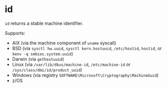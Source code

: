 # id

`id` returns a stable machine identifier.

Supports:

- AIX (via the machine component of `uname` syscall)
- BSD (via `sysctl hw.uuid`, `sysctl kern.hostuuid`, `/etc/hostid`, `hostid`, or `kenv -q smbios.system.uuid`)
- Darwin (via `gethostuuid`)
- Linux (via `/var/lib/dbus/machine-id`, `/etc/machine-id` or `/sys/class/dmi/id/product_uuid`)
- Windows (via registry `SOFTWARE\Microsoft\Cryptography\MachineGuid`)
- z/OS
